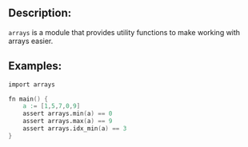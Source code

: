 ## Description:

`arrays` is a module that provides utility functions to make working with arrays easier.

## Examples:

```v
import arrays

fn main() {
	a := [1,5,7,0,9]
	assert arrays.min(a) == 0
	assert arrays.max(a) == 9
	assert arrays.idx_min(a) == 3
}

```

